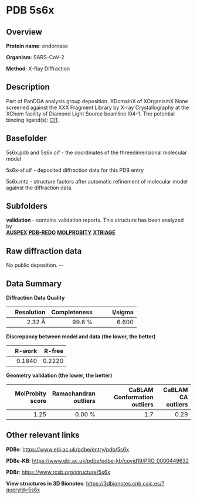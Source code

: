 # PDB 5s6x

## Overview

**Protein name**: endornase

**Organism**: SARS-CoV-2

**Method**: X-Ray Diffraction

## Description

Part of PanDDA analysis group deposition. XDomainX of XOrganismX None screened against the XXX Fragment Library by X-ray Crystallography at the XChem facility of Diamond Light Source beamline I04-1. The potential binding ligand(s): [CIT](https://www.rcsb.org/ligand/CIT).

## Basefolder

5s6x.pdb and 5s6x.cif - the coordinates of the threedimensional molecular model

5s6x-sf.cif - deposited diffraction data for this PDB entry

5s6x.mtz - structure factors after automatic refinement of molecular model against the diffraction data.

## Subfolders





**validation** - contains validation reports. This structure has been analyzed by <br>[**AUSPEX**](https://github.com/thorn-lab/coronavirus_structural_task_force/tree/master/pdb/endornase/SARS-CoV-2/5s6x/validation/auspex) [**PDB-REDO**](https://github.com/thorn-lab/coronavirus_structural_task_force/tree/master/pdb/endornase/SARS-CoV-2/5s6x/validation/pdb-redo) [**MOLPROBITY**](https://github.com/thorn-lab/coronavirus_structural_task_force/tree/master/pdb/endornase/SARS-CoV-2/5s6x/validation/molprobity) [**XTRIAGE**](https://github.com/thorn-lab/coronavirus_structural_task_force/blob/master/pdb/endornase/SARS-CoV-2/5s6x/validation/Xtriage_output.log)   



## Raw diffraction data

No public deposition. --<br> 

## Data Summary
**Diffraction Data Quality**

|   | Resolution | Completeness| I/sigma |
|---|-------------:|----------------:|--------------:|
|   |2.32 Å|99.6  %|<img width=50/>6.600|

**Discrepancy between model and data (the lower, the better)**

|   | **R-work**| **R-free**   
|---|-------------:|----------------:|           
||  0.1840|  0.2220|

**Geometry validation (the lower, the better)**

|   |**MolProbity<br>score**| **Ramachandran<br>outliers** | **CaBLAM<br>Conformation outliers** | **CaBLAM<br>CA outliers** |
|---|-------------:|----------------:|----------------:|----------------:|
||  1.25|  0.00 %|1.7|0.29|

 

 



## Other relevant links 
**PDBe**:  https://www.ebi.ac.uk/pdbe/entry/pdb/5s6x

**PDBe-KB**: https://www.ebi.ac.uk/pdbe/pdbe-kb/covid19/PRO_0000449632 
 
**PDBr**: https://www.rcsb.org/structure/5s6x 

**View structures in 3D Bionotes**: https://3dbionotes.cnb.csic.es/?queryId=5s6x

